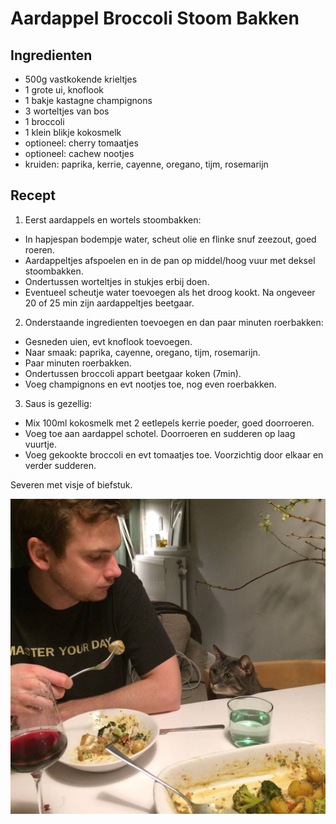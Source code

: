 # Aardappel Broccoli Stoom Bakken

## Ingredienten

 - 500g vastkokende krieltjes
 - 1 grote ui, knoflook
 - 1 bakje kastagne champignons
 - 3 worteltjes van bos
 - 1 broccoli
 - 1 klein blikje kokosmelk
 - optioneel: cherry tomaatjes
 - optioneel: cachew nootjes
 - kruiden: paprika, kerrie, cayenne, oregano, tijm, rosemarijn

## Recept

1. Eerst aardappels en wortels stoombakken:

 - In hapjespan bodempje water, scheut olie en flinke snuf zeezout, goed roeren.
 - Aardappeltjes afspoelen en in de pan op middel/hoog vuur met deksel stoombakken.
 - Ondertussen worteltjes in stukjes erbij doen.
 - Eventueel scheutje water toevoegen als het droog kookt. Na ongeveer 20 of 25 min zijn aardappeltjes beetgaar. 
 
2. Onderstaande ingredienten toevoegen en dan paar minuten roerbakken:

 - Gesneden uien, evt knoflook toevoegen.
 - Naar smaak: paprika, cayenne, oregano, tijm, rosemarijn.
 - Paar minuten roerbakken.
 - Ondertussen broccoli appart beetgaar koken (7min).
 - Voeg champignons en evt nootjes toe, nog even roerbakken.

3. Saus is gezellig:

 - Mix 100ml kokosmelk met 2 eetlepels kerrie poeder, goed doorroeren.
 - Voeg toe aan aardappel schotel. Doorroeren en sudderen op laag vuurtje.
 - Voeg gekookte broccoli en evt tomaatjes toe. Voorzichtig door elkaar en verder sudderen.

Severen met visje of biefstuk.

![aardappel-broccoli](aardappel-broccoli.jpg)
